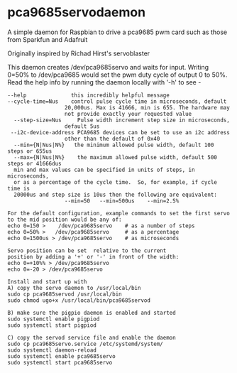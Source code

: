 # pca9685servodaemon
A simple daemon for Raspbian to drive a pca9685 pwm card such as those from Sparkfun and Adafruit

Originally inspired by Richad Hirst's servoblaster

This daemon creates /dev/pca9685servo and waits for input. Writing 0=50% to /dev/pca9685 would set the pwm duty cycle of output 0 to 50%.
Read the help info by running the daemon locally with '-h' to see -

	--help              this incredibly helpful message
	--cycle-time=Nus    control pulse cycle time in microseconds, default
                      20,000us. Max is 41666, min is 655. The hardware may
                      not provide exactly your requested value
	  --step-size=Nus     Pulse width increment step size in microseconds,
                      default 5us
	 --i2c-device-address PCA9685 devices can be set to use an i2c address
                      other than the default of 0x40
	  --min={N|Nus|N%}   the minimum allowed pulse width, default 100 steps or 655us
	  --max={N|Nus|N%}    the maximum allowed pulse width, default 500 steps or 41666dus
	  min and max values can be specified in units of steps, in microseconds,
	  or as a percentage of the cycle time.  So, for example, if cycle time is
	  20000us and step size is 10us then the following are equivalent:
			          --min=50   --min=500us    --min=2.5%

	For the default configuration, example commands to set the first servo
	to the mid position would be any of:
	echo 0=150 >    /dev/pca9685servo    # as a number of steps
	echo 0=50% >   /dev/pca9685servo     # as a percentage
	echo 0=1500us > /dev/pca9685servo    # as microseconds
	
	Servo position can be set  relative to the current
	position by adding a '+' or '-' in front of the width:
	echo 0=+10%% > /dev/pca9685servo
	echo 0=-20 > /dev/pca9685servo
	
	Install and start up with
	A) copy the servo daemon to /usr/local/bin
	sudo cp pca9685servod /usr/local/bin
	sudo chmod ugo+x /usr/local/bin/pca9685servod
	
	B) make sure the pigpio daemon is enabled and started
	sudo systemctl enable pigpiod
	sudo systemctl start pigpiod
	
	C) copy the servod service file and enable the daemon
	sudo cp pca9685servo.service /etc/systemd/system/
	sudo systemctl daemon-reload
	sudo systemctl enable pca9685servo
	sudo systemctl start pca9685servo

